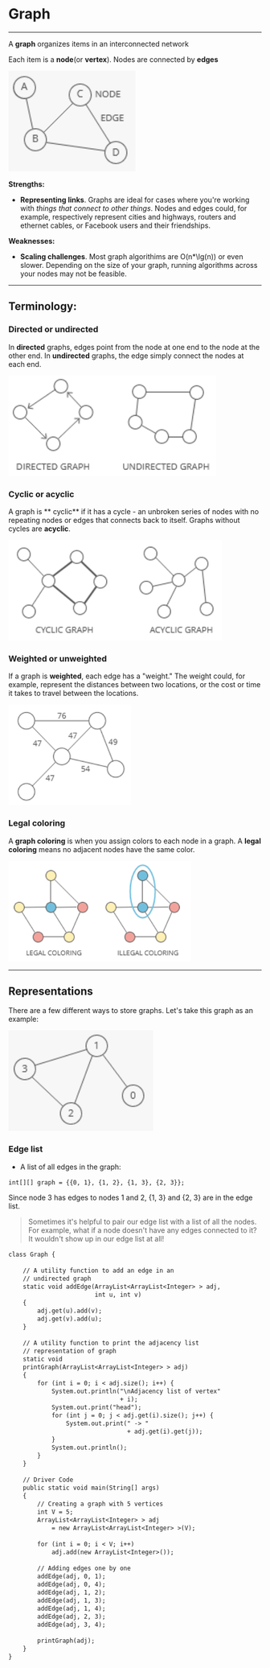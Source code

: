 # Graph
-----------

A **graph** organizes items in an interconnected network

Each item is a **node**(or **vertex**). Nodes are connected by **edges**

<img src="graphIllustrated.PNG" height="200">

**Strengths:**
-  **Representing links**. Graphs are ideal for cases where you're working with *things that connect to other things*. Nodes and edges could, for example, respectively represent cities and highways, routers and ethernet cables, or Facebook users and their friendships.

**Weaknesses:**
-  **Scaling challenges**. Most graph algorithims are O(n\*\lg(n)) or even slower. Depending on the size of your graph, running algorithms across your nodes may not be feasible.

--------------------------------

## Terminology:

### Directed or undirected

In **directed** graphs, edges point from the node at one end to the node at the other end. In **undirected** graphs, the edge simply connect the nodes at each end.

<img src="directedAndUndirected.PNG" height="200">

### Cyclic or acyclic

A graph is ** cyclic** if it has a cycle - an unbroken series of nodes with no repeating nodes or edges that connects back to itself. Graphs without cycles are **acyclic**.

<img src="cyclicOrAcyclic.PNG" height="200">

### Weighted or unweighted

If a graph is **weighted**, each edge has a "weight." The weight could, for example, represent the distances between two locations, or the cost or time it takes to travel between the locations.

<img src="weightedOrUnweighted.PNG" height="200">

### Legal coloring

A **graph coloring** is when you assign colors to each node in a graph. A **legal coloring** means no adjacent nodes have the same color.

<img src="legalColoring.PNG" height="200">

----------------------

## Representations

There are a few different ways to store graphs. Let's take this graph as an example:

<img src="graphExample.PNG" height="200">

### Edge list

- A list of all edges in the graph:

```
int[][] graph = {{0, 1}, {1, 2}, {1, 3}, {2, 3}};
```

Since node 3 has edges to nodes 1 and 2, {1, 3} and {2, 3} are in the edge list. 

> Sometimes it's helpful to pair our edge list with a list of all the nodes. For example, what if a node doesn't have any edges connected to it? It wouldn't show up in our edge list at all! 

```
class Graph {
 
    // A utility function to add an edge in an
    // undirected graph
    static void addEdge(ArrayList<ArrayList<Integer> > adj,
                        int u, int v)
    {
        adj.get(u).add(v);
        adj.get(v).add(u);
    }
 
    // A utility function to print the adjacency list
    // representation of graph
    static void
    printGraph(ArrayList<ArrayList<Integer> > adj)
    {
        for (int i = 0; i < adj.size(); i++) {
            System.out.println("\nAdjacency list of vertex"
                               + i);
            System.out.print("head");
            for (int j = 0; j < adj.get(i).size(); j++) {
                System.out.print(" -> "
                                 + adj.get(i).get(j));
            }
            System.out.println();
        }
    }
 
    // Driver Code
    public static void main(String[] args)
    {
        // Creating a graph with 5 vertices
        int V = 5;
        ArrayList<ArrayList<Integer> > adj
            = new ArrayList<ArrayList<Integer> >(V);
 
        for (int i = 0; i < V; i++)
            adj.add(new ArrayList<Integer>());
 
        // Adding edges one by one
        addEdge(adj, 0, 1);
        addEdge(adj, 0, 4);
        addEdge(adj, 1, 2);
        addEdge(adj, 1, 3);
        addEdge(adj, 1, 4);
        addEdge(adj, 2, 3);
        addEdge(adj, 3, 4);
 
        printGraph(adj);
    }
}
```
